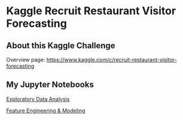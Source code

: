 # Kaggle Recruit Restaurant Visitor Forecasting
## About this Kaggle Challenge
Overview page: https://www.kaggle.com/c/recruit-restaurant-visitor-forecasting

## My Jupyter Notebooks
[Exploratory Data Analysis](Explore%20Data.ipynb)

[Feature Engineering & Modeling](Preprocess%20%26%20Model.ipynb)
